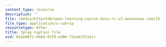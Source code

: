 ```yaml
---
content_type: resource
description: ''
file: /media/https%3A/open-learning-course-data-rc.s3.amazonaws.com/15-071-the-analytics-edge-spring-2017/bb2e60720b6d9378ed0e72ea4337a1cc_4YP38f2u36E.srt
file_type: application/x-subrip
resourcetype: Other
title: 3play caption file
uid: bb2e6072-0b6d-9378-ed0e-72ea4337a1cc
---
```


